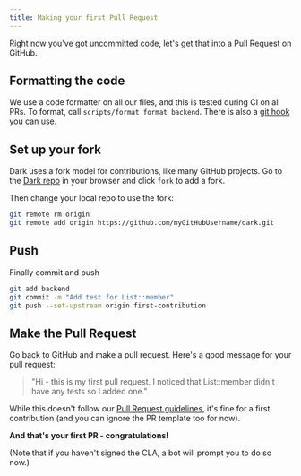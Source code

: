 ```yaml
---
title: Making your first Pull Request
---
```


Right now you've got uncommitted code, let's get that into a Pull Request on GitHub.

## Formatting the code

We use a code formatter on all our files, and this is tested during CI on
all PRs. To format, call `scripts/format format backend`.
There is also a [git hook you can
use](https://github.com/darklang/dark/blob/main/scripts/pre-commit-hook.sh).


## Set up your fork

Dark uses a fork model for contributions, like many GitHub projects. Go
to the [Dark repo](https://darklang.com/darklang/dark) in your browser
and click `fork` to add a fork.

Then change your local repo to use the fork:

```bash
git remote rm origin
git remote add origin https://github.com/myGitHubUsername/dark.git
```

## Push

Finally commit and push

```bash
git add backend
git commit -m "Add test for List::member"
git push --set-upstream origin first-contribution
```

## Make the Pull Request

Go back to GitHub and make a pull request. Here's a good message for your pull request:

> "Hi - this is my first pull request. I noticed that List::member didn't have any tests so I added one."

While this doesn't follow our [Pull Request
guidelines](/docs/contributing/making-a-pull-request#writing-a-successful-pull-request-message), it's fine for
a first contribution (and you can ignore the PR
template too for now).


**And that's your first PR - congratulations!**

(Note that if you haven't signed the CLA, a bot will prompt you to do so now.)